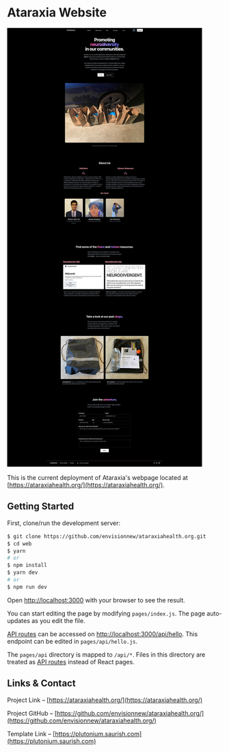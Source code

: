# Ataraxia Website

<img src="./.github/home.png" />

This is the current deployment of Ataraxia's webpage located at [https://ataraxiahealth.org/](https://ataraxiahealth.org/).

## Getting Started

First, clone/run the development server:

```bash
$ git clone https://github.com/envisionnew/ataraxiahealth.org.git
$ cd web
$ yarn
# or
$ npm install
$ yarn dev
# or
$ npm run dev
```

Open [http://localhost:3000](http://localhost:3000) with your browser to see the result.

You can start editing the page by modifying `pages/index.js`. The page auto-updates as you edit the file.

[API routes](https://nextjs.org/docs/api-routes/introduction) can be accessed on [http://localhost:3000/api/hello](http://localhost:3000/api/hello). This endpoint can be edited in `pages/api/hello.js`.

The `pages/api` directory is mapped to `/api/*`. Files in this directory are treated as [API routes](https://nextjs.org/docs/api-routes/introduction) instead of React pages.

## Links & Contact

Project Link – [https://ataraxiahealth.org/](https://ataraxiahealth.org/)

Project GitHub – [https://github.com/envisionnew/ataraxiahealth.org/](https://github.com/envisionnew/ataraxiahealth.org/)

Template Link – [https://plutonium.saurish.com](https://plutonium.saurish.com)
